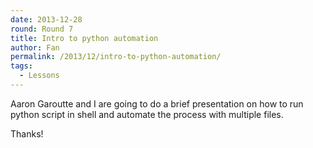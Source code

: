 ```yaml
---
date: 2013-12-28
round: Round 7
title: Intro to python automation
author: Fan
permalink: /2013/12/intro-to-python-automation/
tags:
  - Lessons
---
```

Aaron Garoutte and I are going to do a brief presentation on how to run python script in shell and automate the process with multiple files.

Thanks!
